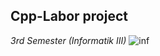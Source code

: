 ## Cpp-Labor project

_3rd Semester (Informatik III)_
![inf](https://user-images.githubusercontent.com/63748847/96006332-a93be200-0e3d-11eb-8e43-3aaac8545b8a.png)
